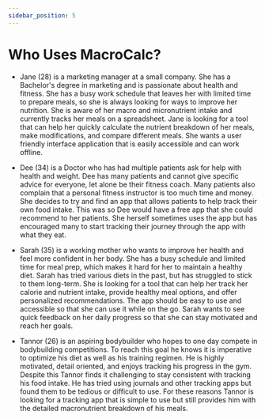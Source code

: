 ```yaml
---
sidebar_position: 5
---
```


# Who Uses MacroCalc?

- Jane (28) is a marketing manager at a small company. She has a Bachelor's degree in
marketing and is passionate about health and fitness. She has a busy work schedule that
leaves her with limited time to prepare meals, so she is always looking for ways to
improve her nutrition. She is aware of her macro and micronutrient intake and currently
tracks her meals on a spreadsheet. Jane is looking for a tool that can help her quickly
calculate the nutrient breakdown of her meals, make modifications, and compare different
meals. She wants a user friendly interface application that is easily accessible and can
work offline.

- Dee (34) is a Doctor who has had multiple patients ask for help with health and weight. Dee has
many patients and cannot give specific advice for everyone, let alone be their fitness coach. Many
patients also complain that a personal fitness instructor is too much time and money. She decides
to try and find an app that allows patients to help track their own food intake. This was so Dee
would have a free app that she could recommend to her patients. She herself sometimes uses the
app but has encouraged many to start tracking their journey through the app with what they eat.

- Sarah (35) is a working mother who wants to improve her health and feel more confident in her
body. She has a busy schedule and limited time for meal prep, which makes it hard for her to
maintain a healthy diet. Sarah has tried various diets in the past, but has struggled to stick to them
long-term. She is looking for a tool that can help her track her calorie and nutrient intake, provide
healthy meal options, and offer personalized recommendations. The app should be easy to use
and accessible so that she can use it while on the go. Sarah wants to see quick feedback on her
daily progress so that she can stay motivated and reach her goals.

- Tannor (26) is an aspiring bodybuilder who hopes to one day compete in bodybuilding
competitions. To reach this goal he knows it is imperative to optimize his diet as well as his
training regimen. He is highly motivated, detail oriented, and enjoys tracking his progress in the
gym. Despite this Tannor finds it challenging to stay consistent with tracking his food intake. He
has tried using journals and other tracking apps but found them to be tedious or difficult to use.
For these reasons Tannor is looking for a tracking app that is simple to use but still provides him
with the detailed macronutrient breakdown of his meals.
